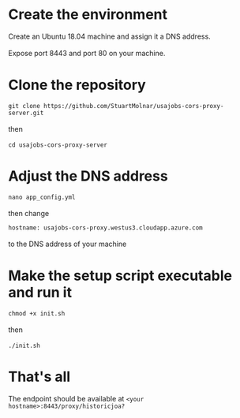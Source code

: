 # Create the environment

Create an <bold>Ubuntu 18.04</bold> machine and assign it a <bold>DNS address</bold>.
<br><br>
Expose <bold>port 8443</bold> and <bold>port 80</bold> on your machine.

# Clone the repository
```git clone https://github.com/StuartMolnar/usajobs-cors-proxy-server.git```
<br><br>
then
<br><br>
```cd usajobs-cors-proxy-server```

# Adjust the DNS address
```nano app_config.yml```
<br><br>
then change
<br>

```hostname: usajobs-cors-proxy.westus3.cloudapp.azure.com```
<br><br>
to the DNS address of your machine

# Make the setup script executable and run it
```chmod +x init.sh```
<br><br>
then
<br><br>
```./init.sh```

# That's all
The endpoint should be available at 
```<your hostname>:8443/proxy/historicjoa?```
